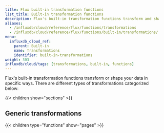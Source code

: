 ```yaml
---
title: Flux built-in transformation functions
list_title: Built-in transformation functions
description: Flux's built-in transformation functions transform and shape your data in specific ways.
aliases:
  - /influxdb/cloud/reference/flux/functions/transformations
  - /influxdb/cloud/reference/flux/functions/built-in/transformations/
menu:
  influxdb_cloud_ref:
    parent: Built-in
    name: Transformations
    identifier: built-in-transformations
weight: 303
influxdb/cloud/tags: [transformations, built-in, functions]
---
```


Flux's built-in transformation functions transform or shape your data in specific ways.
There are different types of transformations categorized below:

{{< children show="sections" >}}

## Generic transformations

{{< children type="functions" show="pages" >}}
